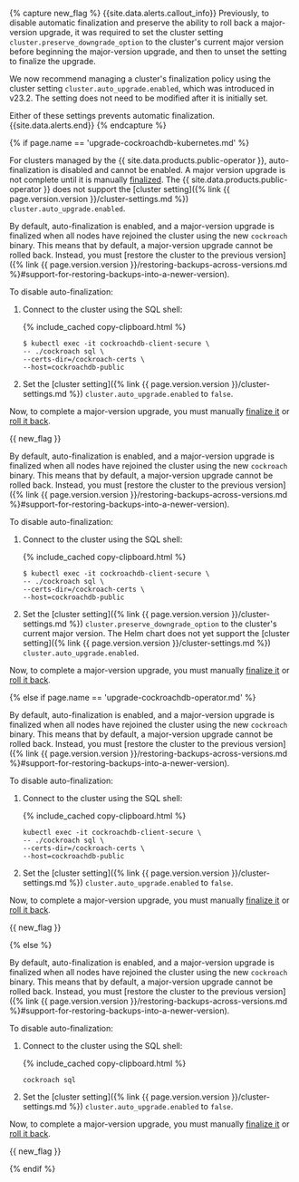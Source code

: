 {% capture new_flag %}
{{site.data.alerts.callout_info}}
Previously, to disable automatic finalization and preserve the ability to roll back a major-version upgrade, it was required to set the cluster setting `cluster.preserve_downgrade_option` to the cluster's current major version before beginning the major-version upgrade, and then to unset the setting to finalize the upgrade.

We now recommend managing a cluster's finalization policy using the cluster setting `cluster.auto_upgrade.enabled`, which was introduced in v23.2. The setting does not need to be modified after it is initially set.

Either of these settings prevents automatic finalization.
{{site.data.alerts.end}}
{% endcapture %}

{% if page.name == 'upgrade-cockroachdb-kubernetes.md' %}

<section class="filter-content" markdown="1" data-scope="operator">

For clusters managed by the {{ site.data.products.public-operator }}, auto-finalization is disabled and cannot be enabled. A major version upgrade is not complete until it is manually [finalized](#finalize-a-major-version-upgrade-manually). The {{ site.data.products.public-operator }} does not support the [cluster setting]({% link {{ page.version.version }}/cluster-settings.md %}) `cluster.auto_upgrade.enabled`.

</section>

<section class="filter-content" markdown="1" data-scope="manual">

By default, auto-finalization is enabled, and a major-version upgrade is finalized when all nodes have rejoined the cluster using the new `cockroach` binary. This means that by default, a major-version upgrade cannot be rolled back. Instead, you must [restore the cluster to the previous version]({% link {{ page.version.version }}/restoring-backups-across-versions.md %}#support-for-restoring-backups-into-a-newer-version).

To disable auto-finalization:

1. Connect to the cluster using the SQL shell:

    {% include_cached copy-clipboard.html %}
    ~~~ shell
    $ kubectl exec -it cockroachdb-client-secure \
    -- ./cockroach sql \
    --certs-dir=/cockroach-certs \
    --host=cockroachdb-public
    ~~~

1. Set the [cluster setting]({% link {{ page.version.version }}/cluster-settings.md %}) `cluster.auto_upgrade.enabled` to `false`.

Now, to complete a major-version upgrade, you must manually [finalize it](#finalize-a-major-version-upgrade-manually) or [roll it back](#roll-back-a-major-version-upgrade).

{{ new_flag }}

</section>

<section class="filter-content" markdown="1" data-scope="helm">

By default, auto-finalization is enabled, and a major-version upgrade is finalized when all nodes have rejoined the cluster using the new `cockroach` binary. This means that by default, a major-version upgrade cannot be rolled back. Instead, you must [restore the cluster to the previous version]({% link {{ page.version.version }}/restoring-backups-across-versions.md %}#support-for-restoring-backups-into-a-newer-version).

To disable auto-finalization:

1. Connect to the cluster using the SQL shell:

    {% include_cached copy-clipboard.html %}
    ~~~ shell
    $ kubectl exec -it cockroachdb-client-secure \
    -- ./cockroach sql \
    --certs-dir=/cockroach-certs \
    --host=cockroachdb-public
    ~~~

1. Set the [cluster setting]({% link {{ page.version.version }}/cluster-settings.md %}) `cluster.preserve_downgrade_option` to the cluster's current major version. The Helm chart does not yet support the [cluster setting]({% link {{ page.version.version }}/cluster-settings.md %}) `cluster.auto_upgrade.enabled`.

Now, to complete a major-version upgrade, you must manually [finalize it](#finalize-a-major-version-upgrade-manually) or [roll it back](#roll-back-a-major-version-upgrade).

</section>

{% else if page.name == 'upgrade-cockroachdb-operator.md' %}

By default, auto-finalization is enabled, and a major-version upgrade is finalized when all nodes have rejoined the cluster using the new `cockroach` binary. This means that by default, a major-version upgrade cannot be rolled back. Instead, you must [restore the cluster to the previous version]({% link {{ page.version.version }}/restoring-backups-across-versions.md %}#support-for-restoring-backups-into-a-newer-version).

To disable auto-finalization:

1. Connect to the cluster using the SQL shell:

    {% include_cached copy-clipboard.html %}
    ~~~ shell
    kubectl exec -it cockroachdb-client-secure \
    -- ./cockroach sql \
    --certs-dir=/cockroach-certs \
    --host=cockroachdb-public
    ~~~

1. Set the [cluster setting]({% link {{ page.version.version }}/cluster-settings.md %}) `cluster.auto_upgrade.enabled` to `false`.

Now, to complete a major-version upgrade, you must manually [finalize it](#finalize-a-major-version-upgrade-manually) or [roll it back](#roll-back-a-major-version-upgrade).

{{ new_flag }}

{% else %}

By default, auto-finalization is enabled, and a major-version upgrade is finalized when all nodes have rejoined the cluster using the new `cockroach` binary. This means that by default, a major-version upgrade cannot be rolled back. Instead, you must [restore the cluster to the previous version]({% link {{ page.version.version }}/restoring-backups-across-versions.md %}#support-for-restoring-backups-into-a-newer-version).

To disable auto-finalization:

1. Connect to the cluster using the SQL shell:

    {% include_cached copy-clipboard.html %}
    ~~~ shell
    cockroach sql
    ~~~

1. Set the [cluster setting]({% link {{ page.version.version }}/cluster-settings.md %}) `cluster.auto_upgrade.enabled` to `false`.

Now, to complete a major-version upgrade, you must manually [finalize it](#finalize-a-major-version-upgrade-manually) or [roll it back](#roll-back-a-major-version-upgrade).

{{ new_flag }}

{% endif %}

